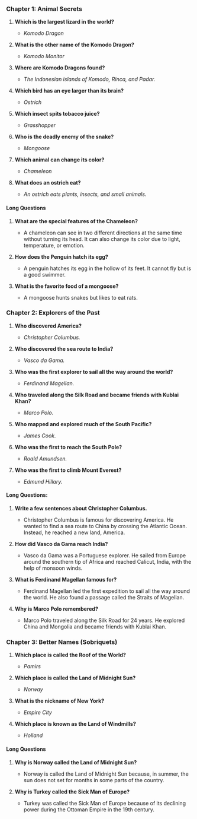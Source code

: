 ### **Chapter 1: Animal Secrets**  
 
1. **Which is the largest lizard in the world?**  
   - *Komodo Dragon*  

2. **What is the other name of the Komodo Dragon?**  
   - *Komodo Monitor*  

3. **Where are Komodo Dragons found?**  
   - *The Indonesian islands of Komodo, Rinca, and Padar.*  

4. **Which bird has an eye larger than its brain?**  
   - *Ostrich*  

5. **Which insect spits tobacco juice?**  
   - *Grasshopper*  

6. **Who is the deadly enemy of the snake?**  
   - *Mongoose*  

7. **Which animal can change its color?**  
   - *Chameleon*  

8. **What does an ostrich eat?**  
   - *An ostrich eats plants, insects, and small animals.*  

#### **Long Questions**  

1. **What are the special features of the Chameleon?**  
   - A chameleon can see in two different directions at the same time without turning its head. It can also change its color due to light, temperature, or emotion.  

2. **How does the Penguin hatch its egg?**  
   - A penguin hatches its egg in the hollow of its feet. It cannot fly but is a good swimmer.  

3. **What is the favorite food of a mongoose?**  
   - A mongoose hunts snakes but likes to eat rats.  

### **Chapter 2: Explorers of the Past**  
 
1. **Who discovered America?**  
   - *Christopher Columbus.*

2. **Who discovered the sea route to India?**  
   - *Vasco da Gama.*

3. **Who was the first explorer to sail all the way around the world?**  
   - *Ferdinand Magellan.*

4. **Who traveled along the Silk Road and became friends with Kublai Khan?**  
   - *Marco Polo.*

5. **Who mapped and explored much of the South Pacific?**  
   - *James Cook.*

6. **Who was the first to reach the South Pole?**  
   - *Roald Amundsen.*

7. **Who was the first to climb Mount Everest?**  
   - *Edmund Hillary.*

#### **Long Questions:**
1. **Write a few sentences about Christopher Columbus.**  
   - Christopher Columbus is famous for discovering America. He wanted to find a sea route to China by crossing the Atlantic Ocean. Instead, he reached a new land, America.

2. **How did Vasco da Gama reach India?**  
   - Vasco da Gama was a Portuguese explorer. He sailed from Europe around the southern tip of Africa and reached Calicut, India, with the help of monsoon winds.

3. **What is Ferdinand Magellan famous for?**  
   - Ferdinand Magellan led the first expedition to sail all the way around the world. He also found a passage called the Straits of Magellan.

4. **Why is Marco Polo remembered?**  
   - Marco Polo traveled along the Silk Road for 24 years. He explored China and Mongolia and became friends with Kublai Khan.
 
### **Chapter 3: Better Names (Sobriquets)**  
 
1. **Which place is called the Roof of the World?**  
   - *Pamirs*  

2. **Which place is called the Land of Midnight Sun?**  
   - *Norway*  

3. **What is the nickname of New York?**  
   - *Empire City*  

4. **Which place is known as the Land of Windmills?**  
   - *Holland*  

#### **Long Questions**  
1. **Why is Norway called the Land of Midnight Sun?**  
   - Norway is called the Land of Midnight Sun because, in summer, the sun does not set for months in some parts of the country.  

2. **Why is Turkey called the Sick Man of Europe?**  
   - Turkey was called the Sick Man of Europe because of its declining power during the Ottoman Empire in the 19th century.  
